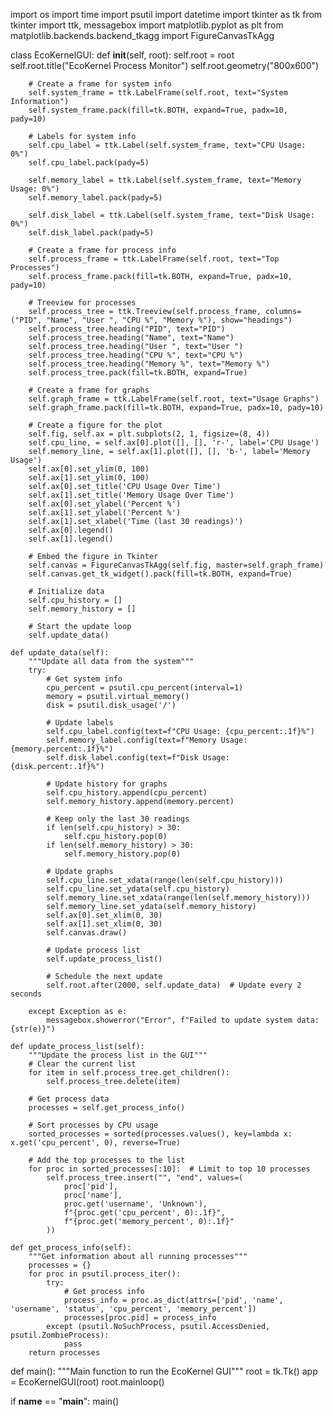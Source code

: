 import os
import time
import psutil
import datetime
import tkinter as tk
from tkinter import ttk, messagebox
import matplotlib.pyplot as plt
from matplotlib.backends.backend_tkagg import FigureCanvasTkAgg

class EcoKernelGUI:
    def __init__(self, root):
        self.root = root
        self.root.title("EcoKernel Process Monitor")
        self.root.geometry("800x600")

        # Create a frame for system info
        self.system_frame = ttk.LabelFrame(self.root, text="System Information")
        self.system_frame.pack(fill=tk.BOTH, expand=True, padx=10, pady=10)

        # Labels for system info
        self.cpu_label = ttk.Label(self.system_frame, text="CPU Usage: 0%")
        self.cpu_label.pack(pady=5)

        self.memory_label = ttk.Label(self.system_frame, text="Memory Usage: 0%")
        self.memory_label.pack(pady=5)

        self.disk_label = ttk.Label(self.system_frame, text="Disk Usage: 0%")
        self.disk_label.pack(pady=5)

        # Create a frame for process info
        self.process_frame = ttk.LabelFrame(self.root, text="Top Processes")
        self.process_frame.pack(fill=tk.BOTH, expand=True, padx=10, pady=10)

        # Treeview for processes
        self.process_tree = ttk.Treeview(self.process_frame, columns=("PID", "Name", "User ", "CPU %", "Memory %"), show="headings")
        self.process_tree.heading("PID", text="PID")
        self.process_tree.heading("Name", text="Name")
        self.process_tree.heading("User ", text="User ")
        self.process_tree.heading("CPU %", text="CPU %")
        self.process_tree.heading("Memory %", text="Memory %")
        self.process_tree.pack(fill=tk.BOTH, expand=True)

        # Create a frame for graphs
        self.graph_frame = ttk.LabelFrame(self.root, text="Usage Graphs")
        self.graph_frame.pack(fill=tk.BOTH, expand=True, padx=10, pady=10)

        # Create a figure for the plot
        self.fig, self.ax = plt.subplots(2, 1, figsize=(8, 4))
        self.cpu_line, = self.ax[0].plot([], [], 'r-', label='CPU Usage')
        self.memory_line, = self.ax[1].plot([], [], 'b-', label='Memory Usage')
        self.ax[0].set_ylim(0, 100)
        self.ax[1].set_ylim(0, 100)
        self.ax[0].set_title('CPU Usage Over Time')
        self.ax[1].set_title('Memory Usage Over Time')
        self.ax[0].set_ylabel('Percent %')
        self.ax[1].set_ylabel('Percent %')
        self.ax[1].set_xlabel('Time (last 30 readings)')
        self.ax[0].legend()
        self.ax[1].legend()

        # Embed the figure in Tkinter
        self.canvas = FigureCanvasTkAgg(self.fig, master=self.graph_frame)
        self.canvas.get_tk_widget().pack(fill=tk.BOTH, expand=True)

        # Initialize data
        self.cpu_history = []
        self.memory_history = []

        # Start the update loop
        self.update_data()

    def update_data(self):
        """Update all data from the system"""
        try:
            # Get system info
            cpu_percent = psutil.cpu_percent(interval=1)
            memory = psutil.virtual_memory()
            disk = psutil.disk_usage('/')

            # Update labels
            self.cpu_label.config(text=f"CPU Usage: {cpu_percent:.1f}%")
            self.memory_label.config(text=f"Memory Usage: {memory.percent:.1f}%")
            self.disk_label.config(text=f"Disk Usage: {disk.percent:.1f}%")

            # Update history for graphs
            self.cpu_history.append(cpu_percent)
            self.memory_history.append(memory.percent)

            # Keep only the last 30 readings
            if len(self.cpu_history) > 30:
                self.cpu_history.pop(0)
            if len(self.memory_history) > 30:
                self.memory_history.pop(0)

            # Update graphs
            self.cpu_line.set_xdata(range(len(self.cpu_history)))
            self.cpu_line.set_ydata(self.cpu_history)
            self.memory_line.set_xdata(range(len(self.memory_history)))
            self.memory_line.set_ydata(self.memory_history)
            self.ax[0].set_xlim(0, 30)
            self.ax[1].set_xlim(0, 30)
            self.canvas.draw()

            # Update process list
            self.update_process_list()

            # Schedule the next update
            self.root.after(2000, self.update_data)  # Update every 2 seconds

        except Exception as e:
            messagebox.showerror("Error", f"Failed to update system data: {str(e)}")

    def update_process_list(self):
        """Update the process list in the GUI"""
        # Clear the current list
        for item in self.process_tree.get_children():
            self.process_tree.delete(item)

        # Get process data
        processes = self.get_process_info()

        # Sort processes by CPU usage
        sorted_processes = sorted(processes.values(), key=lambda x: x.get('cpu_percent', 0), reverse=True)

        # Add the top processes to the list
        for proc in sorted_processes[:10]:  # Limit to top 10 processes
            self.process_tree.insert("", "end", values=(
                proc['pid'],
                proc['name'],
                proc.get('username', 'Unknown'),
                f"{proc.get('cpu_percent', 0):.1f}",
                f"{proc.get('memory_percent', 0):.1f}"
            ))

    def get_process_info(self):
        """Get information about all running processes"""
        processes = {}
        for proc in psutil.process_iter():
            try:
                # Get process info
                process_info = proc.as_dict(attrs=['pid', 'name', 'username', 'status', 'cpu_percent', 'memory_percent'])
                processes[proc.pid] = process_info
            except (psutil.NoSuchProcess, psutil.AccessDenied, psutil.ZombieProcess):
                pass
        return processes

def main():
    """Main function to run the EcoKernel GUI"""
    root = tk.Tk()
    app = EcoKernelGUI(root)
    root.mainloop()

if __name__ == "__main__":
    main()

